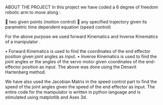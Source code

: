 ABOUT THE PROJECT
In this project we have coded a 6 degree of freedom robotic arm to move along :

	two given points (motion control)
	any specified trajectory given its parametric time dependent equation (speed control)

For the above purpose we used forward Kinematics and Inverse Kinematics of a manipulator .

•	Forward Kinematics is used to find the coordinates of the end effector position given joint angles as input.
•	Inverse Kinematics is used to find the joint angles or the angles of the servo motor given coordinates of the end-effector position as input.
The above was done using the Denavit Hartenberg method.

We have also used the Jacobian Matrix in the speed control part to find the speed of the joint angles given the speed of the end effector as input.
The entire code for the manipulator  is written in python language and is stimulated using matplotlib and Axes 3d.
